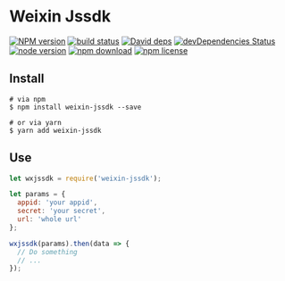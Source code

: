 # Weixin Jssdk

[![NPM version][npm-image]][npm-url]
[![build status][travis-image]][travis-url]
[![David deps][david-image]][david-url]
[![devDependencies Status][david-dev-image]][david-dev-url]
[![node version][node-image]][node-url]
[![npm download][download-image]][download-url]
[![npm license][license-image]][download-url]

[npm-image]: https://img.shields.io/npm/v/weixin-jssdk.svg?style=flat-square
[npm-url]: https://npmjs.org/package/weixin-jssdk
[travis-image]: https://img.shields.io/travis/cycdpo/weixin-jssdk.svg?style=flat-square
[travis-url]: https://travis-ci.org/cycdpo/weixin-jssdk
[david-image]: https://img.shields.io/david/cycdpo/weixin-jssdk.svg?style=flat-square
[david-url]: https://david-dm.org/cycdpo/weixin-jssdk
[david-dev-image]: https://david-dm.org/cycdpo/weixin-jssdk/dev-status.svg?style=flat-square
[david-dev-url]: https://david-dm.org/cycdpo/weixin-jssdk?type=dev
[node-image]: https://img.shields.io/badge/node.js-%3E=_6.0-green.svg?style=flat-square
[node-url]: http://nodejs.org/download/
[download-image]: https://img.shields.io/npm/dm/weixin-jssdk.svg?style=flat-square
[download-url]: https://npmjs.org/package/weixin-jssdk
[license-image]: https://img.shields.io/npm/l/weixin-jssdk.svg?style=flat-square

## Install
```shell
# via npm
$ npm install weixin-jssdk --save

# or via yarn
$ yarn add weixin-jssdk
```

## Use
```javascript
let wxjssdk = require('weixin-jssdk');

let params = {
  appid: 'your appid',
  secret: 'your secret',
  url: 'whole url'
};

wxjssdk(params).then(data => {
  // Do something
  // ...
});
```
